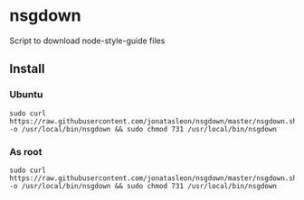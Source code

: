 # nsgdown
Script to download node-style-guide files

## Install

### Ubuntu
```
sudo curl https://raw.githubusercontent.com/jonatasleon/nsgdown/master/nsgdown.sh -o /usr/local/bin/nsgdown && sudo chmod 731 /usr/local/bin/nsgdown
```

### As root
```
sudo curl https://raw.githubusercontent.com/jonatasleon/nsgdown/master/nsgdown.sh -o /usr/local/bin/nsgdown && sudo chmod 731 /usr/local/bin/nsgdown
```
